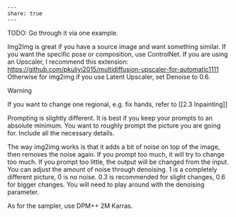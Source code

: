 ```
---  
share: true  
---  
```

TODO: Go through it via one example. 

Img2Img is great if you have a source image and want something similar. If you want the specific pose or composition, use ControlNet. If you are using an Upscaler, I recommend this extension: https://github.com/pkuliyi2015/multidiffusion-upscaler-for-automatic1111
Otherwise for img2img if you use Latent Upscaler, set Denoise to 0.6.

>[!warning] 
>If you want to change one regional, e.g. fix hands, refer to [[2.3 Inpainting]]

Prompting is slightly different. It is best if you keep your prompts to an absolute minimum. You want to roughly prompt the picture you are going for. Include all the necessary details. 

The way img2img works is that it adds a bit of noise on top of the image, then removes the noise again. If you prompt too much, it will try to change too much. If you prompt too little, the output will be changed from the input. You can adjust the amount of noise through denoising. 1 is a completely different picture, 0 is no noise. 0.3 is recommended for slight changes, 0.6 for bigger changes. You will need to play around with the denoising parameter. 

As for the sampler, use DPM++ 2M Karras.

